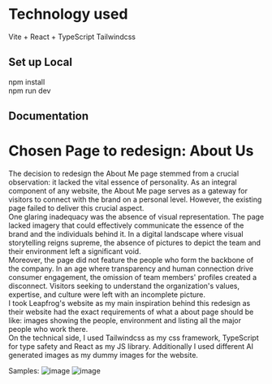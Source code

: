 # Technology used
Vite + React + TypeScript
Tailwindcss

## Set up Local
npm install <br/>
npm run dev

## Documentation

# Chosen Page to redesign: About Us
The decision to redesign the About Me page stemmed from a crucial observation: it lacked the vital essence of personality. As an integral component of any website, the About Me page serves as a gateway for visitors to connect with the brand on a personal level. However, the existing page failed to deliver this crucial aspect. <br/>
One glaring inadequacy was the absence of visual representation. The page lacked imagery that could effectively communicate the essence of the brand and the individuals behind it. In a digital landscape where visual storytelling reigns supreme, the absence of pictures to depict the team and their environment left a significant void.<br/>
Moreover, the page did not feature the people who form the backbone of the company. In an age where transparency and human connection drive consumer engagement, the omission of team members' profiles created a disconnect. Visitors seeking to understand the organization's values, expertise, and culture were left with an incomplete picture.<br/>
I took Leapfrog's website as my main inspiration behind this redesign as their website had the exact requirements of what a about page should be like: images showing the people, environment and listing all the major people who work there.<br/>
On the technical side, I used Tailwindcss as my css framework, TypeScript for type safety and React as my JS library. Additionally I used different AI generated images as my dummy images for the website. 

Samples:
![image](https://github.com/Chris-Grg/metalogic-redesign-assess-task/assets/121335744/d945ebae-2115-4db0-82a9-3cd9c0196f97)
![image](https://github.com/Chris-Grg/metalogic-redesign-assess-task/assets/121335744/9eb66887-959c-417a-91a7-e3401fb30893)

